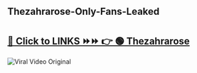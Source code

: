 
 ## Thezahrarose-Only-Fans-Leaked

# <h2><a href="https://clipsfans.com/Thezahrarose&ref=git">🔗 Click to LINKS ⏩⏩ 👉 🟢 Thezahrarose </a></h2>

<a href="https://clipsfans.com/Thezahrarose&ref=git" rel="nofollow" data-target="animated-image.originalLink"><img src="https://i.ibb.co.com/xMMVF88/686577567.gif" alt="Viral Video Original" style="max-width: 100%; display: inline-block;" data-target="animated-image.originalImage"></a>
